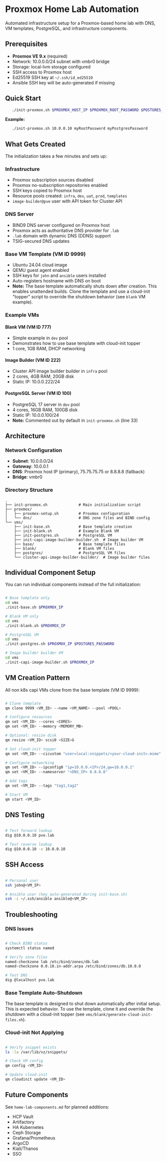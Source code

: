 # Proxmox Home Lab Automation

Automated infrastructure setup for a Proxmox-based home lab with DNS, VM templates, PostgreSQL, and infrastructure components.

## Prerequisites

- **Proxmox VE 9.x** (required)
- Network: 10.0.0.0/24 subnet with vmbr0 bridge
- Storage: local-lvm storage configured
- SSH access to Proxmox host
- Ed25519 SSH key at `~/.ssh/id_ed25519`
- Ansible SSH key will be auto-generated if missing

## Quick Start

```bash
   ./init-proxmox.sh $PROXMOX_HOST_IP $PROXMOX_ROOT_PASSWORD $POSTGRES_PASSWORD
```

**Example:**
```bash
   ./init-proxmox.sh 10.0.0.10 myRootPassword myPostgresPassword
```

## What Gets Created

The initialization takes a few minutes and sets up:

### Infrastructure
- Proxmox subscription sources disabled
- Proxmox no-subscription repositories enabled
- SSH keys copied to Proxmox host
- Resource pools created: `infra`, `dev`, `uat`, `prod`, `templates`
- `image-builder@pve` user with API token for Cluster API

### DNS Server
- BIND9 DNS server configured on Proxmox host
- Proxmox acts as authoritative DNS provider for `.lab`
- `.lab` domain with dynamic DNS (DDNS) support
- TSIG-secured DNS updates

### Base VM Template (VM ID 9999)
- Ubuntu 24.04 cloud image
- QEMU guest agent enabled
- SSH keys for `john` and `ansible` users installed
- Auto-registers hostname with DNS on boot
- **Note:** The base template automatically shuts down after creation. This enables unattended builds.
  Clone the template and use a cloud-init "topper" script to override the shutdown behavior (see `blank` VM example).

### Example VMs

#### Blank VM (VM ID 777)
- Simple example in `dev` pool
- Demonstrates how to use base template with cloud-init topper
- 1 core, 1GB RAM, DHCP networking

#### Image Builder (VM ID 222)
- Cluster API image builder builder in `infra` pool
- 2 cores, 4GB RAM, 20GB disk
- Static IP: 10.0.0.222/24

#### PostgreSQL Server (VM ID 100)
- PostgreSQL 17 server in `dev` pool
- 4 cores, 16GB RAM, 100GB disk
- Static IP: 10.0.0.100/24
- **Note:** Commented out by default in `init-proxmox.sh` (line 33)

## Architecture

### Network Configuration

- **Subnet**: 10.0.0.0/24
- **Gateway**: 10.0.0.1
- **DNS**: Proxmox host IP (primary), 75.75.75.75 or 8.8.8.8 (fallback)
- **Bridge**: vmbr0

### Directory Structure

```
.
├── init-proxmox.sh              # Main initialization script
├── proxmox/
│   ├── proxmox-setup.sh         # Proxmox configuration
│   └── dns/                     # DNS zone files and BIND config
└── vms/
    ├── init-base.sh             # Base template creation
    ├── init-blank.sh            # Example Blank VM
    ├── init-postgres.sh         # PostgreSQL VM
    ├── init-capi-image-builder-builder.sh  # Image builder VM
    ├── base/                    # Base template files
    ├── blank/                   # Blank VM files
    ├── postgres/                # PostgreSQL VM files
    └── cluster-api-image-builder-builder/  # Image builder files
```

## Individual Component Setup

You can run individual components instead of the full initialization:

```bash

# Base template only
cd vms
./init-base.sh $PROXMOX_IP

# Blank VM only
cd vms
./init-blank.sh $PROXMOX_IP

# PostgreSQL VM
cd vms
./init-postgres.sh $PROXMOX_IP $POSTGRES_PASSWORD

# Image builder builder VM
cd vms
./init-capi-image-builder.sh $PROXMOX_IP
```

## VM Creation Pattern

All non k8s capi VMs clone from the base template (VM ID 9999):

```bash

# Clone template
qm clone 9999 <VM_ID> --name <VM_NAME> --pool <POOL>

# Configure resources
qm set <VM_ID> --cores <CORES>
qm set <VM_ID> --memory <MEMORY_MB>

# Optional: resize disk
qm resize <VM_ID> scsi0 <SIZE>G

# Set cloud-init topper
qm set <VM_ID> --cicustom "user=local:snippets/<your-cloud-init>.mime"

# Configure networking
qm set <VM_ID> --ipconfig0 "ip=10.0.0.<IP>/24,gw=10.0.0.1"
qm set <VM_ID> --nameserver "<DNS_IP> 8.8.8.8"

# Add tags
qm set <VM_ID> --tags "tag1,tag2"

# Start VM
qm start <VM_ID>
```

## DNS Testing

```bash

# Test forward lookup
dig @10.0.0.10 pve.lab

# Test reverse lookup
dig @10.0.0.10 -x 10.0.0.10
```

## SSH Access

```bash

# Personal user
ssh john@<VM_IP>

# Ansible user (key auto-generated during init-base.sh)
ssh -i ~/.ssh/ansible ansible@<VM_IP>
```

## Troubleshooting

### DNS Issues

```bash

# Check BIND status
systemctl status named

# Verify zone files
named-checkzone lab /etc/bind/zones/db.lab
named-checkzone 0.0.10.in-addr.arpa /etc/bind/zones/db.10.0.0

# Test DNS
dig @localhost pve.lab
```

### Base Template Auto-Shutdown

The base template is designed to shut down automatically after initial setup. This is expected behavior. To use the template, clone it and override the shutdown with a cloud-init topper (see `vms/blank/generate-cloud-init-files.sh`).

### Cloud-init Not Applying

```bash

# Verify snippet exists
ls -la /var/lib/vz/snippets/

# Check VM config
qm config <VM_ID>

# Update cloud-init
qm cloudinit update <VM_ID>
```

## Future Components

See `home-lab-components.md` for planned additions:
- HCP Vault
- Artifactory
- HA Kubernetes
- Ceph Storage
- Grafana/Prometheus
- ArgoCD
- Kiali/Thanos
- SSO